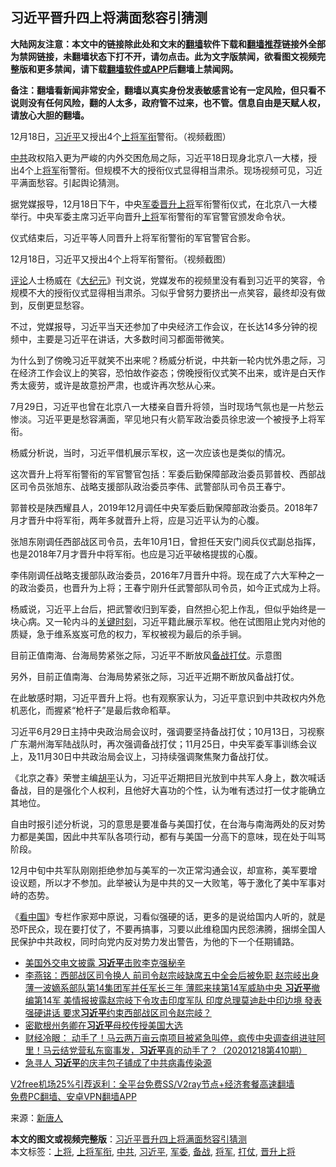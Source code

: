  <h2>习近平晋升四上将满面愁容引猜测</h2> <p class="notice"><b>大陆网友注意：本文中的链接除此处和文末的<a href="https://github.com/bannedbook/fanqiang" >翻墙</a>软件下载和<a href="https://github.com/killgcd/justmysocks/blob/master/README.md">翻墙推荐</a>链接外全部为禁网链接，未翻墙状态下打不开，请勿点击。此为文字版禁闻，欲看图文视频完整版和更多禁闻，请下载<a href="https://github.com/bannedbook/fanqiang">翻墙软件或APP</a>后翻墙上禁闻网。</p><p>备注：翻墙看新闻非常安全，翻墙以真实身份发表敏感言论有一定风险，但只看不说则没有任何风险，翻的人太多，政府管不过来，也不管。信息自由是天赋人权，请放心大胆的翻墙。</b></p>  <div class="entry"> <p id="conimg">12月18日，<a href="https://www.bannedbook.org/bnews/tag/%e4%b9%a0%e8%bf%91%e5%b9%b3/" class="st_tag internal_tag" rel="tag" title="标签 习近平 下的日志">习近平</a>又授出4个<a href="https://www.bannedbook.org/bnews/tag/%E4%B8%8A%E5%B0%86%E5%86%9B%E8%A1%94/" class="st_tag internal_tag" rel="tag" title="标签 上将军衔 下的日志">上将军衔</a>警衔。（视频截图）</p> <p><a href="https://www.bannedbook.org/bnews/tag/%e4%b8%ad%e5%85%b1/" class="st_tag internal_tag" rel="tag" title="标签 中共 下的日志">中共</a>政权陷入更为严峻的内外交困危局之际，习近平18日现身北京八一大楼，授出4个上<a href="https://www.bannedbook.org/bnews/tag/%e5%b0%86%e5%86%9b/" class="st_tag internal_tag" rel="tag" title="标签 将军 下的日志">将军</a>衔警衔。但规模不大的授衔仪式显得相当肃杀。现场视频可见，习近平满面愁容。引起舆论猜测。</p> <p>据党媒报导，12月18日下午，中央<a href="https://www.bannedbook.org/bnews/tag/%E5%86%9B%E5%A7%94/" class="st_tag internal_tag" rel="tag" title="标签 军委 下的日志">军委</a><a href="https://www.bannedbook.org/bnews/tag/%E6%99%8B%E5%8D%87%E4%B8%8A%E5%B0%86/" class="st_tag internal_tag" rel="tag" title="标签 晋升上将 下的日志">晋升上将</a>军衔警衔仪式，在北京八一大楼举行。中央军委主席习近平向晋升<a href="https://www.bannedbook.org/bnews/tag/%e4%b8%8a%e5%b0%86/" class="st_tag internal_tag" rel="tag" title="标签 上将 下的日志">上将</a>军衔警衔的军官警官颁发命令状。</p> <p>仪式结束后，习近平等人同晋升上将军衔警衔的军官警官合影。</p> <p>12月18日，习近平又授出4个上将军衔警衔。（视频截图）</p> <p><span class='wp_keywordlink_affiliate'><a href="https://www.bannedbook.org/bnews/comments/" title="新闻评论" target="_blank">评论</a></span>人士杨威在《<span class='wp_keywordlink_affiliate'><a href="http://www.epochtimes.com/" title="大纪元" target="_blank">大纪元</a></span>》刊文说，党媒发布的视频里没有看到习近平的笑容，令规模不大的授衔仪式显得相当肃杀。习似乎曾努力要挤出一点笑容，最终却没有做到，反倒更显愁容。</p>  <p>不过，党媒报导，习近平当天还参加了中央经济工作会议，在长达14多分钟的视频中，主要是习近平在讲话，大多数时间习都面带微笑。</p> <p>为什么到了傍晚习近平就笑不出来呢？杨威分析说，中共新一轮内忧外患之际，习在经济工作会议上的笑容，恐怕故作姿态；傍晚授衔仪式笑不出来，或许是白天作秀太疲劳，或许是故意扮严肃，也或许再次愁从心来。</p> <p>7月29日，习近平也曾在北京八一大楼亲自晋升将领，当时现场气氛也是一片愁云惨淡。习近平更是愁容满面，罕见地只有火箭军政治委员徐忠波一个被授予上将军衔。</p> <p>杨威分析说，当时，习近平借机展示军权，这一次应该也是类似的情况。</p> <p>这次晋升上将军衔警衔的军官警官包括：军委后勤保障部政治委员郭普校、西部战区司令员张旭东、战略支援部队政治委员李伟、武警部队司令员王春宁。</p> <p>郭普校是陕西耀县人，2019年12月调任中央军委后勤保障部政治委员。2018年7月才晋升中将军衔，两年多就晋升上将，应是习近平认为的心腹。</p>  <p>张旭东刚调任西部战区司令员，去年10月1日，曾担任天安门阅兵仪式副总指挥，也是2018年7月才晋升中将军衔。也应是习近平破格提拔的心腹。</p> <p>李伟刚调任战略支援部队政治委员，2016年7月晋升中将。现在成了六大军种之一的政治委员，也晋升为上将；王春宁刚升任武警部队司令员，如今正式成为上将。</p> <p>杨威说，习近平上台后，把武警收归到军委，自然担心犯上作乱，但似乎始终是一块心病。又一轮内斗的<span class='wp_keywordlink'><a href="https://www.bannedbook.org/forum2/topic151.html" title="关键时刻：李鹏日记" target="_blank">关键时刻</a></span>，习近平籍此展示军权。他在试图阻止党内对他的质疑，急于维系岌岌可危的权力，军权被视为最后的杀手锏。</p> <p>目前正值南海、台海局势紧张之际，习近平不断放风<a href="https://www.bannedbook.org/bnews/tag/%E5%A4%87%E6%88%98/" class="st_tag internal_tag" rel="tag" title="标签 备战 下的日志">备战</a><a href="https://www.bannedbook.org/bnews/tag/%E6%89%93%E4%BB%97/" class="st_tag internal_tag" rel="tag" title="标签 打仗 下的日志">打仗</a>。示意图</p> <p>另外，目前正值南海、台海局势紧张之际，习近平近期不断放风备战打仗。</p> <p>在此敏感时期，习近平晋升上将。也有观察家认为，习近平意识到中共政权内外危机恶化，而握紧“枪杆子”是最后救命稻草。</p>  <p>习近平6月29日主持中央政治局会议时，强调要坚持备战打仗；10月13日，习视察广东潮州海军陆战队时，再次强调备战打仗；11月25日，中央军委军事训练会议上，及11月30日中共政治局会议上，习持续强调聚焦聚力备战打仗。</p> <p>《北京之春》荣誉主编<span class='wp_keywordlink'><a href="https://www.bannedbook.org/forum10/topic196.html" title="胡平" target="_blank">胡平</a></span>认为，习近平近期把目光放到中共军人身上，数次喊话备战，目的是强化个人权利，且他好大喜功的个性，认为唯有透过打一仗才能确立其地位。</p> <p>自由时报引述分析说，习的意思是要准备与美国打仗，在台海与南海两处的反对势力都是美国，因此中共军队各项行动，都有与美国一分高下的意味，现在处于叫骂阶段。</p> <p>12月中旬中共军队刚刚拒绝参加与美军的一次正常沟通会议，却宣称，美军要增设议题，所以才不参加。此举被认为是中共的又一大败笔，等于激化了美中军事对峙的态势。</p> <p>《<span class='wp_keywordlink_affiliate'><a href="https://www.secretchina.com/" title="看中国" target="_blank">看中国</a></span>》专栏作家郑中原说，习看似强硬的话，更多的是说给国内人听的，就是恐吓民众，现在要打仗了，不要再搞事，习要以此维稳国内民怨沸腾，捆绑全国人民保护中共政权，同时向党内反对势力发出警告，为他的下一个任期铺路。</p> <ul class='op-related-articles' title='相关阅读'> <li><a href='https://www.bannedbook.org/bnews/cbnews/20201219/1450856.html' target='_blank'>美国外交电文披露 <b>习近平</b>击败李克强秘辛</a></li> <li><a href='https://www.bannedbook.org/bnews/comments/20201219/1450829.html' target='_blank'>李燕铭：西部战区司令换人 前司令赵宗岐缺席五中全会后被免职 赵宗岐出身薄一波嫡系部队第14集团军并任军长三年 薄熙来挟第14军威胁中央 <b>习近平</b>撤编第14军 美情报披露赵宗岐下令攻击印度军队 印度总理莫迪赴中印边境 發表强硬讲话 要求<b>习近平</b>约束西部战区司令赵宗岐？</a></li> <li><a href='https://www.bannedbook.org/bnews/cbnews/20201219/1450729.html' target='_blank'>密歇根州务卿在<b>习近平</b>母校传授美国大选</a></li> <li><a href='https://www.bannedbook.org/bnews/bannedvideo/20201219/1450687.html' target='_blank'>财经冷眼： 动手了！马云两万亩云南项目被紧急叫停，疯传中央调查组进驻阿里！马云结党营私东窗事发，<b>习近平</b>真的动手了？（20201218第410期）</a></li> <li><a href='https://www.bannedbook.org/bnews/cbnews/20201219/1450661.html' target='_blank'>急寻人 <b>习近平</b>的庆丰包子铺成了中共病毒传染源</a></li> </ul> <p class="texttj"> <a href="https://github.com/bannedbook/fanqiang/wiki/V2ray%E6%9C%BA%E5%9C%BA" target="_blank">V2free机场25%引荐返利：全平台免费SS/V2ray节点+经济套餐高速翻墙</a><br/> <a href="https://github.com/bannedbook/fanqiang/wiki/%E7%A6%81%E9%97%BB%E7%BD%91%E5%AE%89%E5%8D%93%E7%BF%BB%E5%A2%99%E6%96%B0%E9%97%BBAPP" target="_blank">免费PC翻墙、安卓VPN翻墙APP</a></p><p> 来源：<span class='wp_keywordlink_affiliate'><a href="https://www.ntdtv.com/" title="新唐人">新唐人</a></span> </p> <a name='sharetosocial'></a>       <div><b>本文的图文或视频完整版</b>：<a href='https://www.bannedbook.org/bnews/cbnews/20201219/1450923.html'>习近平晋升四上将满面愁容引猜测</a></div>  </div><!--END ENTRY--> <div class="postfooter"> <div>本文标签：<a href="https://www.bannedbook.org/bnews/tag/%e4%b8%8a%e5%b0%86/" rel="tag">上将</a>, <a href="https://www.bannedbook.org/bnews/tag/%E4%B8%8A%E5%B0%86%E5%86%9B%E8%A1%94/" rel="tag">上将军衔</a>, <a href="https://www.bannedbook.org/bnews/tag/%e4%b8%ad%e5%85%b1/" rel="tag">中共</a>, <a href="https://www.bannedbook.org/bnews/tag/%e4%b9%a0%e8%bf%91%e5%b9%b3/" rel="tag">习近平</a>, <a href="https://www.bannedbook.org/bnews/tag/%E5%86%9B%E5%A7%94/" rel="tag">军委</a>, <a href="https://www.bannedbook.org/bnews/tag/%E5%A4%87%E6%88%98/" rel="tag">备战</a>, <a href="https://www.bannedbook.org/bnews/tag/%e5%b0%86%e5%86%9b/" rel="tag">将军</a>, <a href="https://www.bannedbook.org/bnews/tag/%E6%89%93%E4%BB%97/" rel="tag">打仗</a>, <a href="https://www.bannedbook.org/bnews/tag/%E6%99%8B%E5%8D%87%E4%B8%8A%E5%B0%86/" rel="tag">晋升上将</a></div>  </div><!--END POSTFOOTER--> 